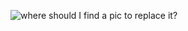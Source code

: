 ![where should I find a pic to replace it?](https://cdn.vox-cdn.com/thumbor/fm7kgzzwIC7pT95IRelqkUrAROs=/0x0:900x1200/1320x0/filters:focal(0x0:900x1200):format(webp):no_upscale()/cdn.vox-cdn.com/uploads/chorus_asset/file/6913603/7769126492_39bb9c88b9_o.jpg)
